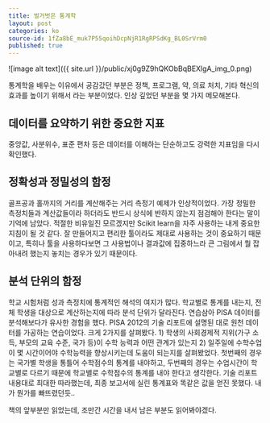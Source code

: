 ```yaml
---
title: 벌거벗은 통계학
layout: post
categories: ko
source-id: 1fZa8bE_muk7P55qoihDcpNjR1RgRPSdKg_BL0SrVrm0
published: true
---
```

![image alt text]({{ site.url }}/public/xj0g9Z9hQKObBqBEXlgA_img_0.png)

통계학을 배우는 이유에서 공감갔던 부분은 정책, 프로그램, 약, 의료 처치, 기타 혁신의 효과를 높이기 위해서 라는 부분이었다. 인상 깊었던 부분을 몇 가지 메모해본다.

## 데이터를 요약하기 위한 중요한 지표

중앙값, 사분위수, 표준 편차 등은 데이터를 이해하는 단순하고도 강력한 지표임을 다시 확인했다.

## 정확성과 정밀성의 함정

골프공과 홀까지의 거리를 계산해주는 거리 측정기 예제가 인상적이었다. 가장 정밀한 측정치들과 계산값들이라 하더라도 반드시 상식에 반하지 않는지 점검해야 한다는 말이 기억에 남았다. 적절한 비유일진 모르겠지만 Scikit learn을 자주 사용하는 내게 중요한 지침이 될 것 같다. 잘 만들어지고 편리한 툴이라도 제대로 사용하는 것이 중요하기 때문이고, 특히나 툴을 사용하다보면 그 사용법이나 결과값에 집중하느라 큰 그림에서 뭘 잡아내려 했는지 놓치는 경우가 있기 때문이다.

## 분석 단위의 함정

학교 시험처럼 성과 측정치에 통계적인 해석의 여지가 많다. 학교별로 통계를 내는지, 전체 학생을 대상으로 계산하는지에 따라 분석 단위가 달라진다. 연습삼아 PISA 데이터를 분석해보다가 유사한 경험을 했다. PISA 2012의 기술 리포트에 설명된 대로 원천 데이터를 가공하는 연습이었다. 크게 2가지를 살펴봤다. 1) 학생의 사회경제적 지위(가구 소득, 부모의 교육 수준, 국가 등)이 수학 능력과 어떤 관계가 있는지 2) 일주일에 수학수업이 몇 시간이어야 수학능력을 향상시키는데 도움이 되는지를 살펴봤었다. 첫번째의 경우는 국가별 학생을 통틀어 수학점수의 통계를 내야하고, 두번째의 경우는 수업시간이 학교별로 다르기 때문에 학교별로 수학점수의 통계를 내야 한다고 생각한다. 기술 리포트 내용대로 최대한 따라했는데, 최종 보고서에 실린 통계표와 똑같은 값을 얻진 못했다. 내가 뭔가를 빠뜨렸던듯.. 

책의 앞부분만 읽었는데, 조만간 시간을 내서 남은 부분도 읽어봐야겠다.

